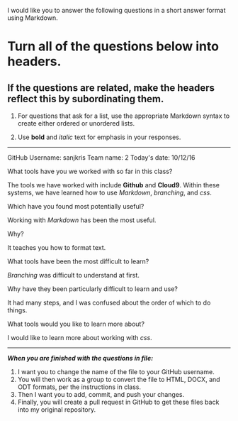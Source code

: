 I would like you to answer the following questions in a short answer format using Markdown. 

# Turn all of the questions below into headers. 

## If the questions are related, make the headers reflect this by subordinating them.  

1. For questions that ask for a list, use the appropriate Markdown syntax to create either ordered or unordered lists. 

2. Use **bold** and *italic* text for emphasis in your responses.

* * *

GitHub Username: sanjkris
Team name: 2
Today's date: 10/12/16

What tools have you we worked with so far in this class?

The tools we have worked with include **Github** and **Cloud9**. Within these systems, we have learned how to use *Markdown*, *branching*, and *css*.

Which have you found most potentially useful? 

Working with *Markdown* has been the most useful.

Why? 

It teaches you how to format text.

What tools have been the most difficult to learn? 

*Branching* was difficult to understand at first.

Why have they been particularly difficult to learn and use?

It had many steps, and I was confused about the order of which to do things.

What tools would you like to learn more about?

I would like to learn more about working with *css*.

* * * 

***When you are finished with the questions in file:*** 

1. I want you to change the name of the file to your GitHub username. 
2. You will then work as a group to convert the file to HTML, DOCX, and ODT formats, per the instructions in  class. 
3. Then I want you to add, commit, and push your changes. 
4. Finally, you will create a pull request in GitHub to get these files back into my original repository. 